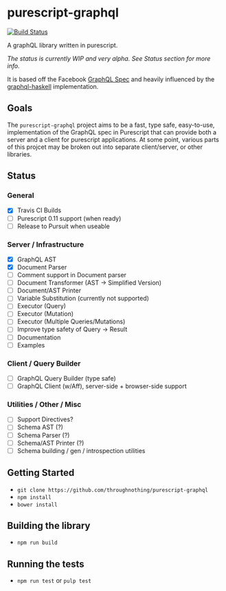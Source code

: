 # purescript-graphql
[![Build Status](https://travis-ci.org/throughnothing/purescript-graphql.svg?branch=master)](https://travis-ci.org/throughnothing/purescript-graphql)

A graphQL library written in purescript.

_The status is currently WIP and very alpha.  See Status section for more info._

It is based off the Facebook [GraphQL Spec](https://facebook.github.io/graphql/#EnumValue)
and heavily influenced by  the
[graphql-haskell](https://github.com/jdnavarro/graphql-haskell/blob/master/Data/GraphQL/AST.hs)
implementation.

## Goals

The `purescript-graphql` project aims to be a fast, type safe, easy-to-use,
implementation of the GraphQL spec in Purescript that can provide both a
server and a client for purescript applications.  At some point, various parts
of this projcet may be broken out into separate client/server, or other libraries.

## Status

### General
- [X] Travis CI Builds
- [ ] Purescript 0.11 support (when ready)
- [ ] Release to Pursuit when useable

### Server / Infrastructure
- [X] GraphQL AST
- [X] Document Parser
- [ ] Comment support in Document parser
- [ ] Document Transformer (AST -> Simplified Version)
- [ ] Document/AST Printer
- [ ] Variable Substitution (currently not supported)
- [ ] Executor (Query)
- [ ] Executor (Mutation)
- [ ] Executor (Multiple Queries/Mutations)
- [ ] Improve type safety of Query -> Result
- [ ] Documentation
- [ ] Examples

### Client / Query Builder
- [ ] GraphQL Query Builder (type safe)
- [ ] GraphQL Client (w/Aff), server-side + browser-side support

### Utilities / Other / Misc
- [ ] Support Directives?
- [ ] Schema AST (?)
- [ ] Schema Parser (?)
- [ ] Schema/AST Printer (?)
- [ ] Schema building / gen / introspection utilities

## Getting Started

* `git clone https://github.com/throughnothing/purescript-graphql`
* `npm install`
* `bower install`

## Building the library

* `npm run build`

## Running the tests

* `npm run test` or `pulp test`